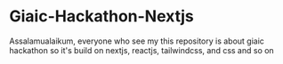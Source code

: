 # Giaic-Hackathon-Nextjs
Assalamualaikum, everyone who see my this repository is about giaic hackathon so it's build on nextjs, reactjs, tailwindcss, and css and so on
